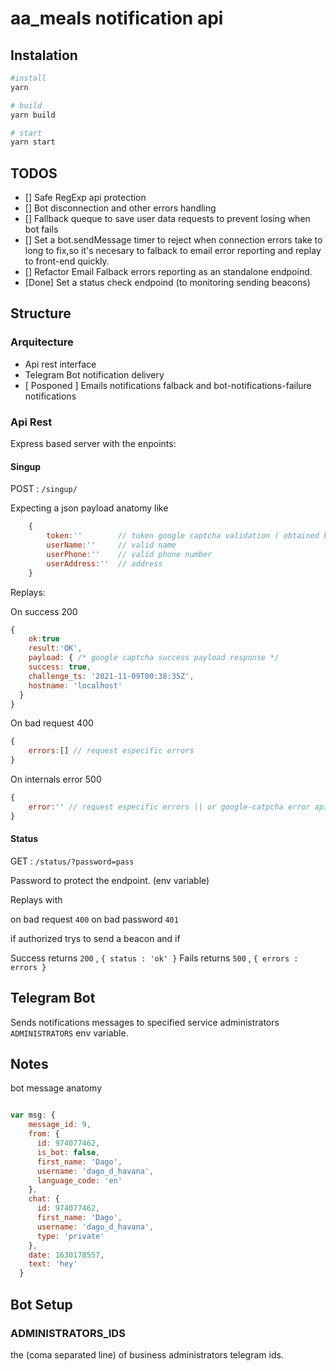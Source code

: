 # aa_meals notification api

## Instalation
```bash
#install 
yarn 

# build
yarn build

# start
yarn start

```

## TODOS
- [] Safe RegExp api protection
- [] Bot disconnection and other errors handling
- [] Fallback queque to save user data requests to prevent losing  when bot fails
- [] Set a bot.sendMessage timer to reject when connection errors take to long to fix,so it's necesary to falback to email error reporting and replay to front-end quickly.
- [] Refactor Email Falback errors reporting as an standalone endpoind.
- [Done] Set a status check endpoind (to monitoring sending beacons)
## Structure
### Arquitecture
-   Api rest interface
-   Telegram Bot notification delivery
-   [ Posponed ] Emails notifications falback and bot-notifications-failure notifications

### Api Rest
Express based server with the enpoints: 

#### Singup

POST : `/singup/` 


Expecting a json payload anatomy like
```js
    {   
        token:''        // token google captcha validation ( obtained by challenge response ) 
        userName:''     // valid name
        userPhone:''    // valid phone number
        userAddress:''  // address 
    }
```

Replays:

On success 200 
```js
{   
    ok:true
    result:'OK',
    payload: { /* google captcha success payload response */
    success: true,
    challenge_ts: '2021-11-09T00:38:35Z',
    hostname: 'localhost'
  }
}
```

On bad request 400 
```js
{
    errors:[] // request especific errors
}
```

On internals error 500 
```js
{
    error:'' // request especific errors || or google-catpcha error api reason
}
```


#### Status

GET : `/status/?password=pass`

Password to protect the endpoint. (env variable)

Replays with 

on bad request `400`
on bad password `401`

if authorized trys to send a beacon
and if 

Success returns `200` , `{ status : 'ok' }`
Fails returns `500` , `{ errors : errors }`



## Telegram Bot

Sends notifications messages to specified service administrators `ADMINISTRATORS` env variable.


## Notes

bot message anatomy
```js

var msg: {
    message_id: 9,
    from: {
      id: 974077462,
      is_bot: false,
      first_name: 'Dago',
      username: 'dago_d_havana',
      language_code: 'en'
    },
    chat: {
      id: 974077462,
      first_name: 'Dago',
      username: 'dago_d_havana',
      type: 'private'
    },
    date: 1630178557,
    text: 'hey'
  }
```

## Bot Setup

### ADMINISTRATORS_IDS
the (coma separated line) of business administrators telegram ids.